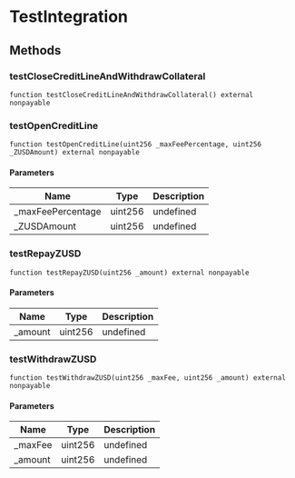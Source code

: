 # TestIntegration









## Methods

### testCloseCreditLineAndWithdrawCollateral

```solidity
function testCloseCreditLineAndWithdrawCollateral() external nonpayable
```






### testOpenCreditLine

```solidity
function testOpenCreditLine(uint256 _maxFeePercentage, uint256 _ZUSDAmount) external nonpayable
```





#### Parameters

| Name | Type | Description |
|---|---|---|
| _maxFeePercentage | uint256 | undefined |
| _ZUSDAmount | uint256 | undefined |

### testRepayZUSD

```solidity
function testRepayZUSD(uint256 _amount) external nonpayable
```





#### Parameters

| Name | Type | Description |
|---|---|---|
| _amount | uint256 | undefined |

### testWithdrawZUSD

```solidity
function testWithdrawZUSD(uint256 _maxFee, uint256 _amount) external nonpayable
```





#### Parameters

| Name | Type | Description |
|---|---|---|
| _maxFee | uint256 | undefined |
| _amount | uint256 | undefined |




